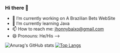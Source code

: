 ### Hi there 👋

- 🔭 I’m currently working on A Brazilian Bets WebSite
- 🌱 I’m currently learning Java
- 📫 How to reach me: jhonnybaixo@gmail.com
- 😄 Pronouns: He/His
-->

![Anurag's GitHub stats](https://github-readme-stats.vercel.app/api?username=jhonnybaltros&show_icons=true&theme=tokyonight&count_private=true)
[![Top Langs](https://github-readme-stats.vercel.app/api/top-langs/?username=jhonnybaltros)](https://github.com/anuraghazra/github-readme-stats)

